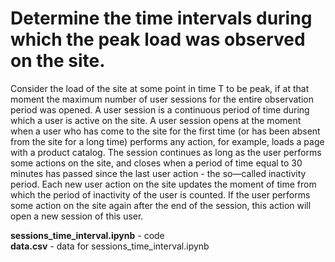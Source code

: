 # Determine the time intervals during which the peak load was observed on the site.  
Сonsider the load of the site at some point in time T to be peak, if at that moment the maximum number of user sessions for the entire observation period was opened.
A user session is a continuous period of time during which a user is active on the site. A user session opens at the moment when a user who has come to the site for the first time (or has been absent from the site for a long time) performs any action, for example, loads a page with a product catalog. The session continues as long as the user performs some actions on the site, and closes when a period of time equal to 30 minutes has passed since the last user action - the so—called inactivity period. Each new user action on the site updates the moment of time from which the period of inactivity of the user is counted. If the user performs some action on the site again after the end of the session, this action will open a new session of this user.  

**sessions_time_interval.ipynb** - code  
**data.csv** - data for sessions_time_interval.ipynb
